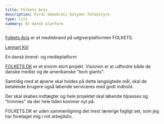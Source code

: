 ```yaml
---
title: Folkets Avis
description: Fordi demokrati betyder Folkestyre
type: list
summary: En dansk platform
---
```


[Folkets Avis](https://www.folkets.dk/brands/folkets-avis) er et mediebrand på udgiverplatformen FOLKETS.

[Lennart Kiil](https://www.folkets.dk/brugere/lennart-kiil)


En dansk _brand-_ og medieplatform

[FOLKETS.DK](https://www.folkets.dk) er et enorm stort projekt. Visionen er at udfordre både de danske medier og de amerikanske "tech giants".

Samtidig med at øjnene skal holdes på dette langsigtede mål, skal de betalende brugere også løbende serviceres med godt indhold.

Der skal skabes indtægter og hele projektet skal løbende tilpasses og "trimmes" da der hele tiden kommer nyt på.

FOLKETS.DK er uden sammenligning det mest lærerige fagligt set, som jeg har foretaget mig i mit arbejdsliv.
